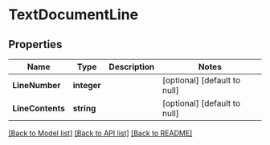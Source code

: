 # TextDocumentLine

## Properties
Name | Type | Description | Notes
------------ | ------------- | ------------- | -------------
**LineNumber** | **integer** |  | [optional] [default to null]
**LineContents** | **string** |  | [optional] [default to null]

[[Back to Model list]](../README.md#documentation-for-models) [[Back to API list]](../README.md#documentation-for-api-endpoints) [[Back to README]](../README.md)


